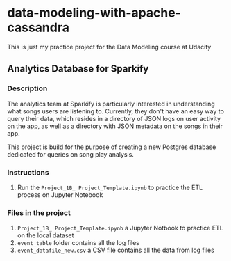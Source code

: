 # data-modeling-with-apache-cassandra
This is just my practice project for the Data Modeling course at Udacity

## Analytics Database for Sparkify

### Description

The analytics team at Sparkify is particularly interested in understanding what songs users are listening to. Currently, they don't have an easy way to query their data, which resides in a directory of JSON logs on user activity on the app, as well as a directory with JSON metadata on the songs in their app.

This project is build for the purpose of creating a new Postgres database dedicated for queries on song play analysis.

### Instructions

1. Run the `Project_1B_ Project_Template.ipynb` to practice the ETL process on Jupyter Notebook

### Files in the project

1. `Project_1B_ Project_Template.ipynb` a Jupyter Notbook to practice ETL on the local dataset
2. `event_table` folder contains all the log files
3. `event_datafile_new.csv` a CSV file contains all the data from log files
